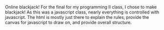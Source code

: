 Online blackjack! For the final for my programming II class, I chose to make blackjack! As this was a javascript class, nearly everything is controlled with javascript. The html is mostly just there to explain the rules, provide the canvas for javascript to draw on, and provide overall structure.
